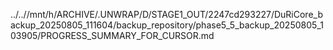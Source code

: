 ../..//mnt/h/ARCHIVE/.UNWRAP/D/STAGE1_OUT/2247cd293227/DuRiCore_backup_20250805_111604/backup_repository/phase5_5_backup_20250805_103905/PROGRESS_SUMMARY_FOR_CURSOR.md